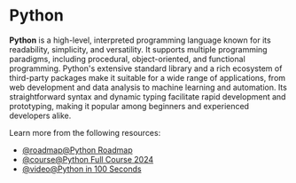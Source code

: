 # Python

**Python** is a high-level, interpreted programming language known for its readability, simplicity, and versatility. It supports multiple programming paradigms, including procedural, object-oriented, and functional programming. Python's extensive standard library and a rich ecosystem of third-party packages make it suitable for a wide range of applications, from web development and data analysis to machine learning and automation. Its straightforward syntax and dynamic typing facilitate rapid development and prototyping, making it popular among beginners and experienced developers alike.

Learn more from the following resources:

- [@roadmap@Python Roadmap](/python)
- [@course@Python Full Course 2024](https://www.youtube.com/watch?v=ix9cRaBkVe0)
- [@video@Python in 100 Seconds](https://www.youtube.com/watch?v=x7X9w_GIm1s)

